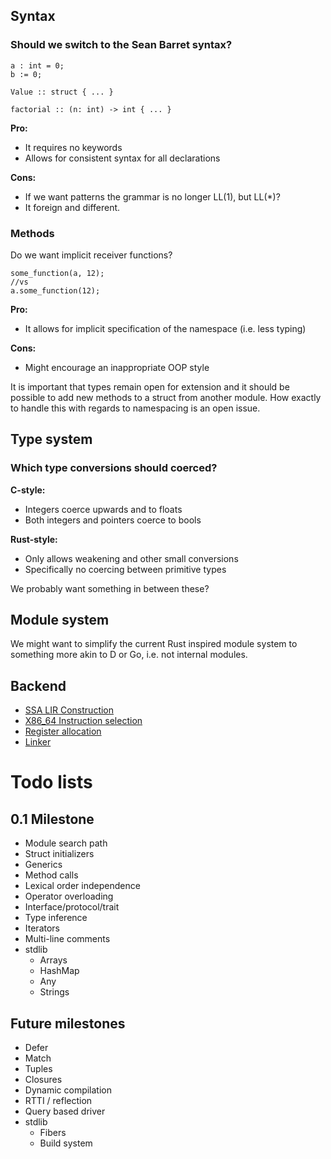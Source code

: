 
## Syntax

### Should we switch to the Sean Barret syntax?

```
a : int = 0;
b := 0;

Value :: struct { ... }

factorial :: (n: int) -> int { ... }
```

**Pro:**

* It requires no keywords
* Allows for consistent syntax for all declarations

**Cons:**

* If we want patterns the grammar is no longer LL(1), but LL(\*)?
* It foreign and different.

### Methods

Do we want implicit receiver functions?

```
some_function(a, 12);
//vs
a.some_function(12);
```

**Pro:**

* It allows for implicit specification of the namespace (i.e. less typing)

**Cons:**

* Might encourage an inappropriate OOP style

It is important that types remain open for extension and it should
be possible to add new methods to a struct from another module.
How exactly to handle this with regards to namespacing is an open issue.

## Type system

### Which type conversions should coerced?

**C-style:**
* Integers coerce upwards and to floats
* Both integers and pointers coerce to bools


**Rust-style:**
* Only allows weakening and other small conversions
* Specifically no coercing between primitive types

We probably want something in between these?

## Module system

We might want to simplify the current Rust inspired module system to
something more akin to D or Go, i.e. not internal modules.

## Backend

* [SSA LIR Construction](https://pp.ipd.kit.edu/uploads/publikationen/braun13cc.pdf)
* [X86_64 Instruction selection](https://arxiv.org/pdf/1306.4898.pdf)
* [Register allocation](http://www.christianwimmer.at/Publications/Wimmer10a/Wimmer10a.pdf)
* [Linker](https://www.cs.cmu.edu/afs/cs/academic/class/15213-s13/www/lectures/12-linking.pdf)


# Todo lists

## 0.1 Milestone

* Module search path
* Struct initializers
* Generics
* Method calls
* Lexical order independence
* Operator overloading
* Interface/protocol/trait
* Type inference
* Iterators
* Multi-line comments
* stdlib
  * Arrays
  * HashMap
  * Any
  * Strings


## Future milestones

* Defer
* Match
* Tuples
* Closures
* Dynamic compilation
* RTTI / reflection
* Query based driver
* stdlib
  * Fibers
  * Build system
